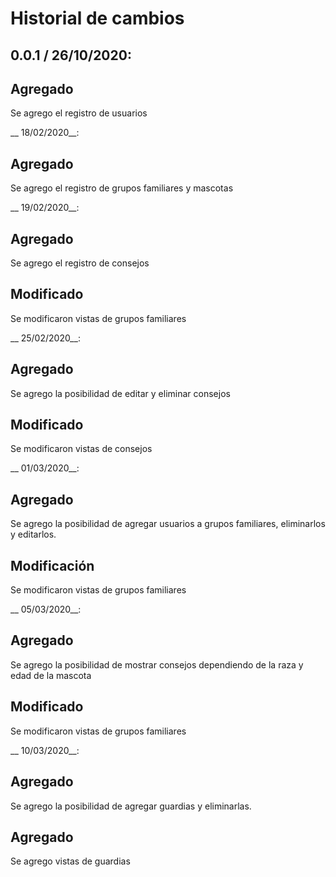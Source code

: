 # Historial de cambios
## 0.0.1 /  26/10/2020: 
 
## Agregado

Se agrego el registro de usuarios

__ 18/02/2020__: 
 
## Agregado

Se agrego el registro de grupos familiares y mascotas

__ 19/02/2020__: 
 
## Agregado

Se agrego el registro de consejos

## Modificado
Se modificaron vistas de grupos familiares

__ 25/02/2020__: 
 
## Agregado

Se agrego la posibilidad de editar y eliminar consejos

## Modificado
Se modificaron vistas de consejos

__ 01/03/2020__: 
 
## Agregado

Se agrego la posibilidad de agregar usuarios a grupos familiares, eliminarlos y editarlos.

## Modificación
Se modificaron vistas de grupos familiares

__ 05/03/2020__: 
 
## Agregado

Se agrego la posibilidad de mostrar consejos dependiendo de la raza y edad de la mascota 

## Modificado
Se modificaron vistas de grupos familiares

__ 10/03/2020__: 
 
## Agregado

Se agrego la posibilidad de agregar guardias y eliminarlas.

## Agregado
Se agrego vistas de guardias
